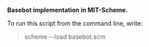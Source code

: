 **Basebot implementation in MIT-Scheme.**

To run this script from the command line, write:

> scheme --load basebot.scm